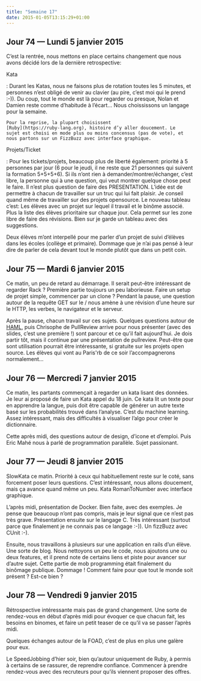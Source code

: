 ```yaml
---
title: "Semaine 17"
date: 2015-01-05T13:15:29+01:00
---
```


## Jour 74 — Lundi 5 janvier 2015

C’est la rentrée, nous mettons en place certains changement que nous
avons décidé lors de la dernière retrospective:

Kata

:   Durant les Katas, nous ne faisons plus de rotation toutes les 5
    minutes, et personnes n’est obligé de venir au clavier (au pire,
    c’est moi qui le prend :-)). Du coup, tout le monde est là pour
    regarder ou presque, Nolan et Damien reste comme d’habitude à
    l’écart… Nous choississons un langage pour la semaine.

    Pour la reprise, la plupart choisissent
    [Ruby](https://ruby-lang.org), histoire d’y aller doucement. Le
    sujet est choisi en mode plus ou moins concensus (pas de vote), et
    nous partons sur un FizzBuzz avec interface graphique.

Projets/Ticket

:   Pour les tickets/projets, beaucoup plus de liberté également:
    priorité à 5 personnes par jour (6 pour le jeudi, il ne reste que 21
    personnes qui suivent la formation 5+5+5+6). Si ils n’ont rien à
    demander/montrer/échanger, c’est libre, la personne qui à une
    question, qui veut montrer quelque chose peut le faire. Il n’est
    plus question de faire des PRESENTATION. L’idée est de permettre à
    chacun de travailler sur un truc qui lui fait plaisir. Je conseil
    quand même de travailler sur des projets opensource. Le nouveau
    tableau c’est: Les élèves avec un projet sur lequel il travail et le
    binôme associé. Plus la liste des élèves prioritaire sur
    chaque jour. Cela permet sur les zone libre de faire des révisions.
    Bien sur je garde un tableau avec des suggestions.

Deux élèves m’ont interpellé pour me parler d’un projet de suivi
d’élèves dans les écoles (collège et primaire). Dommage que je n’ai pas
pensé à leur dire de parler de cela devant tout le monde plutôt que dans
un petit coin.

## Jour 75 — Mardi 6 janvier 2015

Ce matin, un peu de retard au démarrage. Il serait peut-être intéressant
de regarder Rack ? Première partie toujours un peu laborieuse. Faire un
setup de projet simple, commencer par un clone ? Pendant la pause, une
question autour de la requête GET sur le / nous amène à une révision
d’une heure sur le HTTP, les verbes, le navigateur et le serveur.

Après la pause, chacun travail sur ces sujets. Quelques questions autour
de [HAML](http://haml.info/), puis Chrisophe de PullReview arrive pour
nous présenter (avec des slides, c’est une première !) sont parcour et
ce qu’il fait aujourd’hui. Je dois partir tôt, mais il continue par une
présentation de pullreview. Peut-être que sont utilisation pourrait être
intéressante, si gratuite sur les projets open source. Les élèves qui
vont au Paris'rb de ce soir l’accompagnerons normalement…

## Jour 76 — Mercredi 7 janvier 2015

Ce matin, les partants commençait à regarder un kata lisant des données.
Je leur ai proposé de faire un Kata appel du 18 juin. Ce kata lit un
texte pour en apprendre la langue, puis doit être capable de générer un
autre texte basé sur les probabilités trouvé dans l’analyse. C’est du
machine learning. Assez intéressant, mais des difficultés à visualiser
l’algo pour créer le dictionnaire.

Cette après midi, des questions autour de design, d’icone et d’emploi.
Puis Eric Mahé nous à parlé de programmation parallèle. Sujet
passionant.

## Jour 77 — Jeudi 8 janvier 2015

SlowKata ce matin. Priorité à ceux qui habituellement reste sur le coté,
sans forcement poser leurs questions. C’est intéressant, nous allons
doucement, mais ça avance quand même un peu. Kata RomanToNumber avec
interface graphique.

L’après midi, présentation de Docker. Bien faite, avec des exemples. Je
pense que beaucoup n’ont pas compris, mais je leur signal que ce n’est
pas très grave. Présentation ensuite sur le langage C. Très intéressant
(surtout parce que finalement je ne connais pas ce langage :-)). Un
fizzBuzz avec CUnit :-).

Ensuite, nous travaillons à plusieurs sur une application en rails d’un
élève. Une sorte de blog. Nous nettoyons un peu le code, nous ajoutons
une ou deux features, et il prend note de certains liens et piste pour
avancer sur d’autre sujet. Cette partie de mob programming était
finalement du binômage publique. Dommage ! Comment faire pour que tout
le monde soit présent ? Est-ce bien ?

## Jour 78 — Vendredi 9 janvier 2015

Rétrospective intéressante mais pas de grand changement. Une sorte de
rendez-vous en début d’après midi pour évoquer ce que chacun fait, les
besoins en binomes, et faire un petit teaser de ce qu’il va se passer
l’après midi.

Quelques échanges autour de la FOAD, c’est de plus en plus une galère
pour eux.

Le SpeedJobbing d’hier soir, bien qu’autour uniquement de Ruby, à permis
à certains de se rassurer, de reprendre confiance. Commencer à prendre
rendez-vous avec des recruteurs pour qu’ils viennent proposer des
offres.

